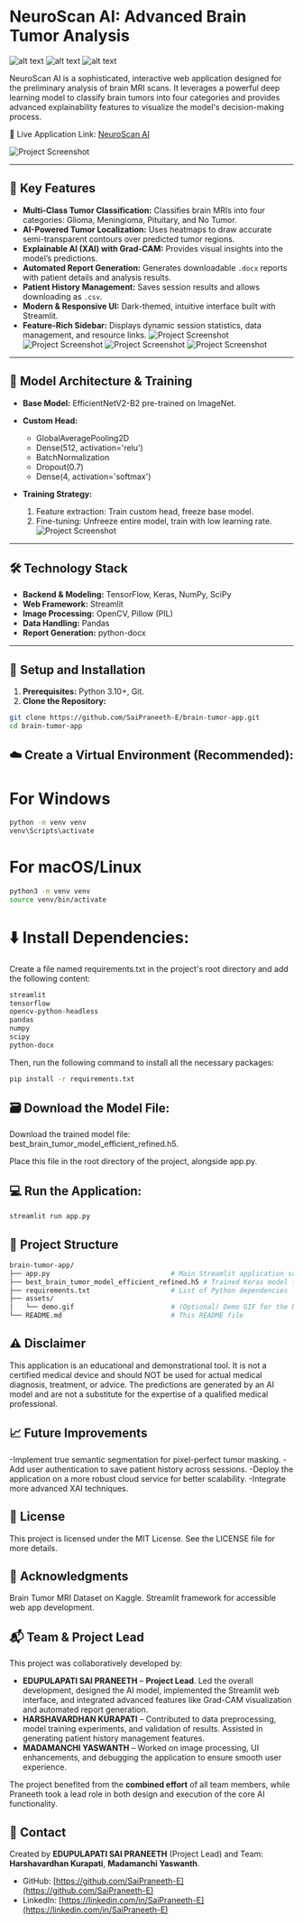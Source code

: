 # NeuroScan AI: Advanced Brain Tumor Analysis

![alt text](https://img.shields.io/badge/Made%20with-Streamlit-FF4B4B.svg?style=for-the-badge&logo=Streamlit)
![alt text](https://img.shields.io/badge/Python-3.10+-blue.svg?style=for-the-badge&logo=Python)
![alt text](https://img.shields.io/badge/License-MIT-yellow.svg?style=for-the-badge)

NeuroScan AI is a sophisticated, interactive web application designed for the preliminary analysis of brain MRI scans. It leverages a powerful deep learning model to classify brain tumors into four categories and provides advanced explainability features to visualize the model's decision-making process.

🔴 Live Application Link: [NeuroScan AI](https://neuro-scan-ai.streamlit.app/)

![Project Screenshot](https://i.postimg.cc/DynnzNMR/Screenshot-2025-09-27-001657.png)

---

## 🌟 Key Features

- **Multi-Class Tumor Classification:** Classifies brain MRIs into four categories: Glioma, Meningioma, Pituitary, and No Tumor.
- **AI-Powered Tumor Localization:** Uses heatmaps to draw accurate semi-transparent contours over predicted tumor regions.
- **Explainable AI (XAI) with Grad-CAM:** Provides visual insights into the model’s predictions.
- **Automated Report Generation:** Generates downloadable `.docx` reports with patient details and analysis results.
- **Patient History Management:** Saves session results and allows downloading as `.csv`.
- **Modern & Responsive UI:** Dark-themed, intuitive interface built with Streamlit.
- **Feature-Rich Sidebar:** Displays dynamic session statistics, data management, and resource links.
![Project Screenshot](https://i.postimg.cc/R0Yn5t4j/Screenshot-2025-09-27-005227.png)
![Project Screenshot](https://i.postimg.cc/Nf0YTz1C/Screenshot-2025-09-27-005530.png)
![Project Screenshot](https://i.postimg.cc/8PW8hg7K/Screenshot-2025-09-27-005936.png)
![Project Screenshot](https://i.postimg.cc/rpkPGDv3/Screenshot-2025-09-27-005742.png)
---

## 🧠 Model Architecture & Training

- **Base Model:** EfficientNetV2-B2 pre-trained on ImageNet.
- **Custom Head:**
  - GlobalAveragePooling2D  
  - Dense(512, activation='relu')  
  - BatchNormalization  
  - Dropout(0.7)  
  - Dense(4, activation='softmax')  

- **Training Strategy:**
  1. Feature extraction: Train custom head, freeze base model.  
  2. Fine-tuning: Unfreeze entire model, train with low learning rate.
![Project Screenshot](https://i.postimg.cc/BZHNpSCH/Screenshot-2025-09-27-010214.png)
---

## 🛠️ Technology Stack

- **Backend & Modeling:** TensorFlow, Keras, NumPy, SciPy  
- **Web Framework:** Streamlit  
- **Image Processing:** OpenCV, Pillow (PIL)  
- **Data Handling:** Pandas  
- **Report Generation:** python-docx  

---

## 🚀 Setup and Installation

1. **Prerequisites:** Python 3.10+, Git.  
2. **Clone the Repository:**
```bash
git clone https://github.com/SaiPraneeth-E/brain-tumor-app.git
cd brain-tumor-app
```
## ☁️ Create a Virtual Environment (Recommended):

# For Windows
```bash
python -m venv venv
venv\Scripts\activate
```
# For macOS/Linux
```bash
python3 -m venv venv
source venv/bin/activate
```
# ⬇️ Install Dependencies:

Create a file named requirements.txt in the project's root directory and add the following content:
```bash
streamlit
tensorflow
opencv-python-headless
pandas
numpy
scipy
python-docx
```
Then, run the following command to install all the necessary packages:
```bash
pip install -r requirements.txt
```
## 🗃️ Download the Model File:

Download the trained model file: best_brain_tumor_model_efficient_refined.h5.

Place this file in the root directory of the project, alongside app.py.

## 💻 Run the Application:
```bash
streamlit run app.py
```
## 📁 Project Structure
```bash
brain-tumor-app/
├── app.py                              # Main Streamlit application script
├── best_brain_tumor_model_efficient_refined.h5 # Trained Keras model file
├── requirements.txt                    # List of Python dependencies
├── assets/
│   └── demo.gif                        # (Optional) Demo GIF for the README
└── README.md                           # This README file
```
## ⚠️ Disclaimer

This application is an educational and demonstrational tool. It is not a certified medical device and should NOT be used for actual medical diagnosis, treatment, or advice. The predictions are generated by an AI model and are not a substitute for the expertise of a qualified medical professional.

## 📈 Future Improvements

-Implement true semantic segmentation for pixel-perfect tumor masking.
-Add user authentication to save patient history across sessions.
-Deploy the application on a more robust cloud service for better scalability.
-Integrate more advanced XAI techniques.

## 📄 License

This project is licensed under the MIT License. See the LICENSE file for more details.

## 🙏 Acknowledgments

Brain Tumor MRI Dataset on Kaggle.
Streamlit framework for accessible web app development.

## 📬 Team & Project Lead

This project was collaboratively developed by:

- **EDUPULAPATI SAI PRANEETH** – **Project Lead**. Led the overall development, designed the AI model, implemented the Streamlit web interface, and integrated advanced features like Grad-CAM visualization and automated report generation.  
- **HARSHAVARDHAN KURAPATI** – Contributed to data preprocessing, model training experiments, and validation of results. Assisted in generating patient history management features.  
- **MADAMANCHI YASWANTH** – Worked on image processing, UI enhancements, and debugging the application to ensure smooth user experience.

The project benefited from the **combined effort** of all team members, while Praneeth took a lead role in both design and execution of the core AI functionality.

## 📱 Contact
Created by **EDUPULAPATI SAI PRANEETH** (Project Lead) and Team: **Harshavardhan Kurapati**, **Madamanchi Yaswanth**.

- GitHub: [https://github.com/SaiPraneeth-E](https://github.com/SaiPraneeth-E)  
- LinkedIn: [https://linkedin.com/in/SaiPraneeth-E](https://linkedin.com/in/SaiPraneeth-E)
